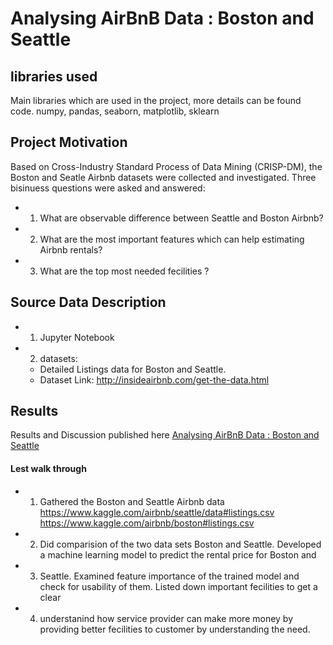 # Analysing AirBnB Data : Boston and Seattle

## libraries used
Main libraries which are used in the project, more details can be found code.
numpy, pandas, seaborn, matplotlib, sklearn

## Project Motivation 

Based on Cross-Industry Standard Process of Data Mining (CRISP-DM), the Boston and Seatle Airbnb datasets were collected and investigated.
Three bisinuess questions were asked and answered:

- 1. What are observable difference between Seattle and Boston Airbnb?
- 2. What are the most important features which can help estimating Airbnb rentals?
- 3. What are the top most needed fecilities ?

## Source Data Description

- 1. Jupyter Notebook
- 2. datasets:
   - Detailed Listings data for Boston and Seattle.
   - Dataset Link: http://insideairbnb.com/get-the-data.html

## Results

Results and Discussion published here [Analysing AirBnB Data : Boston and Seattle](https://medium.com/@chintu5384/analysing-airbnb-data-boston-and-seattle-edc1913f8318)

#### Lest walk through
- 1. Gathered the Boston and Seattle Airbnb data
    https://www.kaggle.com/airbnb/seattle/data#listings.csv
    https://www.kaggle.com/airbnb/boston#listings.csv
- 2. Did comparision of the two data sets Boston and Seattle. Developed a machine learning model to predict the rental price for Boston and 
- 3. Seattle. Examined feature importance of the trained model and check for usability of them. Listed down important fecilities to get a clear
- 4. understanind how service provider can make more money by providing better fecilities to customer by understanding the need.
